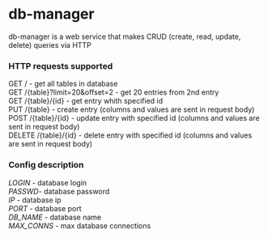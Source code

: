 # db-manager

db-manager is a web service that makes CRUD (create, read, update, delete) queries via HTTP

### HTTP requests supported

GET / - get all tables in database<br>
GET /{table}?limit=20&offset=2 - get 20 entries from 2nd entry<br>
GET /{table}/{id} - get entry whith specified id<br>
PUT /{table} - create entry (columns and values are sent in request body)<br>
POST /{table}/{id} - update entry with specified id (columns and values are sent in request body)<br>
DELETE /{table}/{id} - delete entry with specified id (columns and values are sent in request body)<br>

### Config description

*LOGIN* - database login<br>
*PASSWD*- database password<br>
*IP* - database ip<br>
*PORT* - database port<br>
*DB_NAME* - database name<br>
*MAX_CONNS* - max database connections<br>
